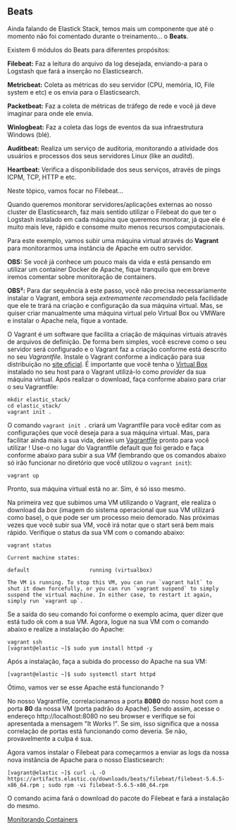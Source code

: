 ## Beats

Ainda falando de Elastick Stack, temos mais um componente que até o momento não foi comentado durante o treinamento... o __Beats__.

Existem 6 módulos do Beats para diferentes propósitos:

__Filebeat:__ Faz a leitura do arquivo da log desejada, enviando-a para o Logstash que fará a inserção no Elasticsearch.

__Metricbeat:__ Coleta as métricas do seu servidor (CPU, memória, IO, File system e etc) e os envia para o Elasticsearch.

__Packetbeat:__ Faz a coleta de métricas de tráfego de rede e você já deve imaginar para onde ele envia.

__Winlogbeat:__ Faz a coleta das logs de eventos da sua infraestrutura Windows (blé).

__Auditbeat:__ Realiza um serviço de auditoria, monitorando a atividade dos usuários e processos dos seus servidores Linux (like an _auditd_).

__Heartbeat:__ Verifica a disponibilidade dos seus serviços, através de pings ICPM, TCP, HTTP e etc.

Neste tópico, vamos focar no Filebeat...

Quando queremos monitorar servidores/aplicações externas ao nosso cluster de Elasticsearch, faz mais sentido utilizar o Filebeat do que ter o Logstash instalado em cada máquina que queremos monitorar, já que ele é muito mais leve, rápido e consome muito menos recursos computacionais.

Para este exemplo, vamos subir uma máquina virtual através do __Vagrant__ para monitorarmos uma instância de Apache em outro servidor.

__OBS:__ Se você já conhece um pouco mais da vida e está pensando em utilizar um container Docker de Apache, fique tranquilo que em breve iremos comentar sobre monitoração de containers.

__OBS²:__ Para dar sequência à este passo, você não precisa necessariamente instalar o Vagrant, embora seja _extremamente recomendado_ pela facilidade que ele te trará na criação e configuração da sua máquina virtual. Mas, se quiser criar manualmente uma máquina virtual pelo Virtual Box ou VMWare e instalar o Apache nela, fique a vontade.

O Vagrant é um software que facilita a criação de máquinas virtuais através de arquivos de definição. De forma bem simples, você escreve como o seu servidor será configurado e o Vagrant faz a criação conforme está descrito no seu _Vagrantfile_. Instale o Vagrant conforme a indicação para sua distribuição no [site oficial](https://www.vagrantup.com/downloads.html). É importante que você tenha o [Virtual Box](https://www.virtualbox.org/wiki/Downloads) instalado no seu host para o Vagrant utilizá-lo como _provider_ da sua máquina virtual. Após realizar o download, faça conforme abaixo para criar o seu Vagrantfile:

```
mkdir elastic_stack/
cd elastic_stack/
vagrant init .
```

O comando `vagrant init .` criará um Vagrantfile para você editar com as configurações que você deseja para a sua máquina virtual. Mas, para facilitar ainda mais a sua vida, deixei um [Vagrantfile](/vagrant/Vagrantfile) pronto para você utilizar ! Use-o no lugar do Vagrantfile default que foi gerado e faça conforme abaixo para subir a sua _VM_ (lembrando que os comandos abaixo só irão funcionar no diretório que você utilizou o `vagrant init`):

```
vagrant up
```

Pronto, sua máquina virtual está no ar. Sim, é só isso mesmo.

Na primeira vez que subimos uma VM utilizando o Vagrant, ele realiza o download da _box_ (imagem do sistema operacional que sua VM utilizará como base), o que pode ser um processo meio demorado. Nas próximas vezes que você subir sua VM, você irá notar que o start será bem mais rápido. Verifique o status da sua VM com o comando abaixo:

```
vagrant status

Current machine states:

default                   running (virtualbox)

The VM is running. To stop this VM, you can run `vagrant halt` to
shut it down forcefully, or you can run `vagrant suspend` to simply
suspend the virtual machine. In either case, to restart it again,
simply run `vagrant up`.
```

Se a saída do seu comando foi conforme o exemplo acima, quer dizer que está tudo ok com a sua VM. Agora, logue na sua VM com o comando abaixo e realize a instalação do Apache:

```
vagrant ssh
[vagrant@elastic ~]$ sudo yum install httpd -y
```

Após a instalação, faça a subida do processo do Apache na sua VM:

```
[vagrant@elastic ~]$ sudo systemctl start httpd
```

Ótimo, vamos ver se esse Apache está funcionando ?

No nosso Vagrantfile, correlacionamos a porta __8080__ do nosso host com a porta __80__ da nossa VM (porta padrão do Apache). Sendo assim, acesse o endereço http://localhost:8080 no seu browser e verifique se foi apresentada a mensagem "It Works !". Se sim, isso significa que a nossa correlação de portas está funcionando como deveria. Se não, provavelmente a culpa é sua.

Agora vamos instalar o Filebeat para começarmos a enviar as logs da nossa nova instância de Apache para o nosso Elasticsearch:

```
[vagrant@elastic ~]$ curl -L -O https://artifacts.elastic.co/downloads/beats/filebeat/filebeat-5.6.5-x86_64.rpm ; sudo rpm -vi filebeat-5.6.5-x86_64.rpm
```

O comando acima fará o download do pacote do Filebeat e fará a instalação do mesmo.

[Monitorando Containers](/pages/containers.md)
